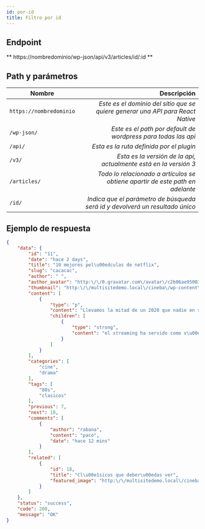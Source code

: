 ```yaml
---
id: por-id
title: Filtro por id
---
```


## Endpoint

** https://nombredominio/wp-json/api/v3/articles/id/:id **


## Path y parámetros


| Nombre        |   Descripción |
| ------------- | -----: |
| `https://nombredominio`     |*Este es el dominio del sitio que se quiere generar una API para React Native* |
| `/wp-json/`     |*Este es el path por default de wordpress para todas las api* |
| `/api/`      |  *Esta es la ruta definida por el plugin* |
| `/v3/` |     *Esta es la versión de la api, actualmente está en la versión 3* |
| `/articles/` |     *Todo lo relacionado a artículos se obtiene apartir de este path en adelante* |
| `/id/` |     *Indica que el parámetro de búsqueda será id y devolverá un resultado único* |

## Ejemplo de respuesta


```json
{
    "data": {
        "id": "11",
        "date": "hace 2 days",
        "title": "10 mejores pel\u00edculas de netflix",
        "slug": "cacacac",
        "author": " ",
        "author_avatar": "http:\/\/0.gravatar.com\/avatar\/c2b06ae950033b392998ada50767b50e?s=96&d=mm&r=g",
        "thumbnail": "http:\/\/multisitedemo.local\/cineba\/wp-content\/uploads\/sites\/10\/2020\/08\/photo-1521967906867-14ec9d64bee8-1200x800.jpeg",
        "content": [
            {
                "type": "p",
                "content": "Llevamos la mitad de un 2020 que nadie en su sano juicio habr\u00eda vaticinado jam\u00e1s. Con las salas cerradas desde hace m\u00e1s de dos meses,\u00a0el streaming ha servido como v\u00e1lvula de escape\u00a0para espectadores sedientos de estrenos de estrenos. Vamos a repescar alguno de los m\u00e1s llamativos que Netflix ha sacado en lo que llevamos de a\u00f1o.",
                "children": [
                    {
                        "type": "strong",
                        "content": "el streaming ha servido como v\u00e1lvula de escape"
                    }
                ]
            }
        ],
        "categories": [
            "cine",
            "drama"
        ],
        "tags": [
            "80s",
            "clasicos"
        ],
        "previous": 7,
        "next": 18,
        "comments": [
            {
                "author": "rabana",
                "content": "paco",
                "date": "hace 12 mins"
            }
        ],
        "related": [
            {
                "id": 18,
                "title": "Cl\u00e1sicos que deber\u00edas ver",
                "featured_image": "http:\/\/multisitedemo.local\/cineba\/wp-content\/uploads\/sites\/10\/2020\/08\/photo-1521967906867-14ec9d64bee8-150x150.jpeg"
            }
        ]
    },
    "status": "success",
    "code": 200,
    "message": "OK"
}
```